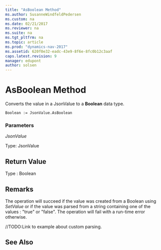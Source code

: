 ```yaml
---
title: "AsBoolean Method"
ms.author: SusanneWindfeldPedersen
ms.custom: na
ms.date: 02/21/2017
ms.reviewer: na
ms.suite: na
ms.tgt_pltfrm: na
ms.topic: article
ms.prod: "dynamics-nav-2017"
ms.assetid: 620f0e32-eadc-43e9-8f6e-8fc0b12c3aaf
caps.latest.revision: 9
manager: edupont
author: solsen
---
```


# AsBoolean Method

Converts the value in a JsonValue to a **Boolean** data type.

```
Boolean := JsonValue.AsBoolean
```

### Parameters
*JsonValue*

Type: JsonValue

## Return Value
Type : Boolean

## Remarks
The operation will succeed if the value was created from a Boolean using *SetValue* or if the value was parsed from a string containing one of the values : "true" or "false".
The operation will fail with a run-time error otherwise. 

//TODO:Link to example about custom parsing.

## See Also

